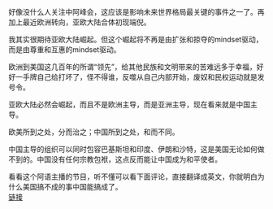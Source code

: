 好像没什么人关注中阿峰会，这应该是影响未来世界格局最关键的事件之一了。再加上最近欧洲转向，亚欧大陆合体初现端倪。  
  
我其实很期待亚欧大陆崛起。但这个崛起将不再是由扩张和掠夺的mindset驱动，而是由尊重和互惠的mindset驱动。  
  
欧洲到美国这几百年的所谓“领先”，给其他民族和文明带来的苦难远多于幸福，好好一手牌自己给打坏了，怪不得谁，反噬从自己内部开始，废奴和民权运动就是发号令。  
  
亚欧大陆必然会崛起，而且不是欧洲主导，而是亚洲主导，现在看来就是中国主导。  
  
欧美所到之处，分而治之；中国所到之处，和而不同。  
  
中国主导的组织可以同时包容巴基斯坦和印度、伊朗和沙特，这是美国无论如何做不到的。中国没有任何宗教包袱，这点反而能让中国成为和平使者。  
  
看看这个阿语主播的节目，听不懂可以看下面评论，直接翻译成英文，你就明白为什么美国搞不成的事中国能搞成了。  
[链接](https://link.zhihu.com/?target=https%3A//youtu.be/1Q45Cd6dKdg)
